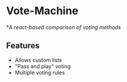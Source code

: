 # Vote-Machine

**A react-based comparison of voting methods*

## Features
- Allows custom lists
- "Pass and play" voting
- Multiple voting rules
